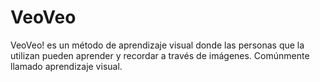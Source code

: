 # VeoVeo
VeoVeo! es un método de aprendizaje visual donde las personas que la utilizan  pueden aprender y recordar a través de imágenes. Comúnmente llamado aprendizaje visual.
